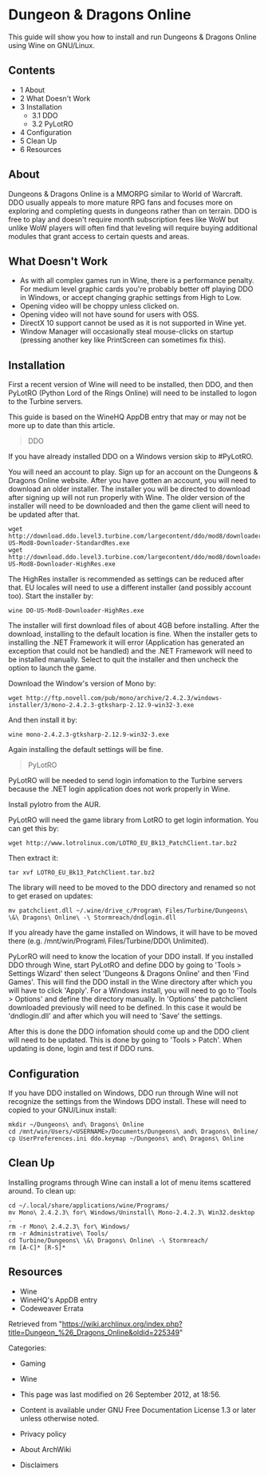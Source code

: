 Dungeon & Dragons Online
========================

This guide will show you how to install and run Dungeons & Dragons
Online using Wine on GNU/Linux.

Contents
--------

-   1 About
-   2 What Doesn't Work
-   3 Installation
    -   3.1 DDO
    -   3.2 PyLotRO
-   4 Configuration
-   5 Clean Up
-   6 Resources

About
-----

Dungeons & Dragons Online is a MMORPG similar to World of Warcraft. DDO
usually appeals to more mature RPG fans and focuses more on exploring
and completing quests in dungeons rather than on terrain. DDO is free to
play and doesn't require month subscription fees like WoW but unlike WoW
players will often find that leveling will require buying additional
modules that grant access to certain quests and areas.

What Doesn't Work
-----------------

-   As with all complex games run in Wine, there is a performance
    penalty. For medium level graphic cards you're probably better off
    playing DDO in Windows, or accept changing graphic settings from
    High to Low.
-   Opening video will be choppy unless clicked on.
-   Opening video will not have sound for users with OSS.
-   DirectX 10 support cannot be used as it is not supported in Wine
    yet.
-   Window Manager will occasionally steal mouse-clicks on startup
    (pressing another key like PrintScreen can sometimes fix this).

Installation
------------

First a recent version of Wine will need to be installed, then DDO, and
then PyLotRO (Python Lord of the Rings Online) will need to be installed
to logon to the Turbine servers.

This guide is based on the WineHQ AppDB entry that may or may not be
more up to date than this article.

> DDO

If you have already installed DDO on a Windows version skip to #PyLotRO.

You will need an account to play. Sign up for an account on the Dungeons
& Dragons Online website. After you have gotten an account, you will
need to download an older installer. The installer you will be directed
to download after signing up will not run properly with Wine. The older
version of the installer will need to be downloaded and then the game
client will need to be updated after that.

    wget http://download.ddo.level3.turbine.com/largecontent/ddo/mod8/downloader/live/standardres/DDO-US-Mod8-Downloader-StandardRes.exe
    wget http://download.ddo.level3.turbine.com/largecontent/ddo/mod8/downloader/live/highres/DDO-US-Mod8-Downloader-HighRes.exe

The HighRes installer is recommended as settings can be reduced after
that. EU locales will need to use a different installer (and possibly
account too). Start the installer by:

    wine DO-US-Mod8-Downloader-HighRes.exe

The installer will first download files of about 4GB before installing.
After the download, installing to the default location is fine. When the
installer gets to installing the .NET Framework it will error
(Application has generated an exception that could not be handled) and
the .NET Framework will need to be installed manually. Select to quit
the installer and then uncheck the option to launch the game.

Download the Window's version of Mono by:

    wget http://ftp.novell.com/pub/mono/archive/2.4.2.3/windows-installer/3/mono-2.4.2.3-gtksharp-2.12.9-win32-3.exe

And then install it by:

    wine mono-2.4.2.3-gtksharp-2.12.9-win32-3.exe

Again installing the default settings will be fine.

> PyLotRO

PyLotRO will be needed to send login infomation to the Turbine servers
because the .NET login application does not work properly in Wine.

Install pylotro from the AUR.

PyLotRO will need the game library from LotRO to get login information.
You can get this by:

    wget http://www.lotrolinux.com/LOTRO_EU_Bk13_PatchClient.tar.bz2

Then extract it:

    tar xvf LOTRO_EU_Bk13_PatchClient.tar.bz2

The library will need to be moved to the DDO directory and renamed so
not to get erased on updates:

    mv patchclient.dll ~/.wine/drive_c/Program\ Files/Turbine/Dungeons\ \&\ Dragons\ Online\ -\ Stormreach/dndlogin.dll

If you already have the game installed on Windows, it will have to be
moved there (e.g. /mnt/win/Program\ Files/Turbine/DDO\ Unlimited).

PyLorRO will need to know the location of your DDO install. If you
installed DDO through Wine, start PyLotRO and define DDO by going to
'Tools > Settings Wizard' then select 'Dungeons & Dragons Online' and
then 'Find Games'. This will find the DDO install in the Wine directory
after which you will have to click 'Apply'. For a Windows install, you
will need to go to 'Tools > Options' and define the directory manually.
In 'Options' the patchclient downloaded previously will need to be
defined. In this case it would be 'dndlogin.dll' and after which you
will need to 'Save' the settings.

After this is done the DDO infomation should come up and the DDO client
will need to be updated. This is done by going to 'Tools > Patch'. When
updating is done, login and test if DDO runs.

Configuration
-------------

If you have DDO installed on Windows, DDO run through Wine will not
recognize the settings from the Windows DDO install. These will need to
copied to your GNU/Linux install:

    mkdir ~/Dungeons\ and\ Dragons\ Online
    cd /mnt/win/Users/<USERNAME>/Documents/Dungeons\ and\ Dragons\ Online/
    cp UserPreferences.ini ddo.keymap ~/Dungeons\ and\ Dragons\ Online

Clean Up
--------

Installing programs through Wine can install a lot of menu items
scattered around. To clean up:

    cd ~/.local/share/applications/wine/Programs/
    mv Mono\ 2.4.2.3\ for\ Windows/Uninstall\ Mono-2.4.2.3\ Win32.desktop .
    rm -r Mono\ 2.4.2.3\ for\ Windows/
    rm -r Administrative\ Tools/
    cd Turbine/Dungeons\ \&\ Dragons\ Online\ -\ Stormreach/
    rm [A-C]* [R-S]*

Resources
---------

-   Wine
-   WineHQ's AppDB entry
-   Codeweaver Errata

Retrieved from
"https://wiki.archlinux.org/index.php?title=Dungeon_%26_Dragons_Online&oldid=225349"

Categories:

-   Gaming
-   Wine

-   This page was last modified on 26 September 2012, at 18:56.
-   Content is available under GNU Free Documentation License 1.3 or
    later unless otherwise noted.
-   Privacy policy
-   About ArchWiki
-   Disclaimers
